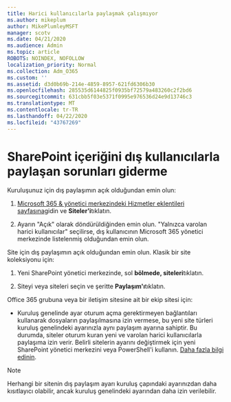 ```yaml
---
title: Harici kullanıcılarla paylaşmak çalışmıyor
ms.author: mikeplum
author: MikePlumleyMSFT
manager: scotv
ms.date: 04/21/2020
ms.audience: Admin
ms.topic: article
ROBOTS: NOINDEX, NOFOLLOW
localization_priority: Normal
ms.collection: Adm_O365
ms.custom: ''
ms.assetid: d3d0b69b-214e-4859-8957-621fd6306b30
ms.openlocfilehash: 285535d6144825f0935bf72579a483260c2f2bd6
ms.sourcegitcommit: 631cbb5f03e5371f0995e976536d24e9d13746c3
ms.translationtype: MT
ms.contentlocale: tr-TR
ms.lasthandoff: 04/22/2020
ms.locfileid: "43767269"
---
```

# <a name="fix-problems-sharing-sharepoint-content-with-external-users"></a>SharePoint içeriğini dış kullanıcılarla paylaşan sorunları giderme

Kuruluşunuz için dış paylaşımın açık olduğundan emin olun:
  
1. [Microsoft 365 &amp; yönetici merkezindeki Hizmetler eklentileri sayfasına](https://portal.office.com/adminportal/home#/Settings/ServicesAndAddIns)gidin ve **Siteler'i**tıklatın.
    
2. Ayarın "Açık" olarak döndürüldiğinden emin olun. "Yalnızca varolan harici kullanıcılar" seçilirse, dış kullanıcının Microsoft 365 yönetici merkezinde listelenmiş olduğundan emin olun.
    
Site için dış paylaşımın açık olduğundan emin olun. Klasik bir site koleksiyonu için:
  
1. Yeni SharePoint yönetici merkezinde, sol **bölmede, siteleri**tıklatın.
    
2. Siteyi veya siteleri seçin ve şeritte **Paylaşım'ı**tıklatın.
    
Office 365 grubuna veya bir iletişim sitesine ait bir ekip sitesi için:
  
- Kuruluş genelinde ayar oturum açma gerektirmeyen bağlantıları kullanarak dosyaların paylaşılmasına izin vermese, bu yeni site türleri kuruluş genelindeki ayarınızla aynı paylaşım ayarına sahiptir. Bu durumda, siteler oturum kuran yeni ve varolan harici kullanıcılarla paylaşıma izin verir. Belirli sitelerin ayarını değiştirmek için yeni SharePoint yönetici merkezini veya PowerShell'i kullanın. [Daha fazla bilgi edinin](https://go.microsoft.com/fwlink/?linkid=871863).
    
> [!NOTE]
> Herhangi bir sitenin dış paylaşım ayarı kuruluş çapındaki ayarınızdan daha kısıtlayıcı olabilir, ancak kuruluş genelindeki ayarından daha izin verilebilir. 
  

